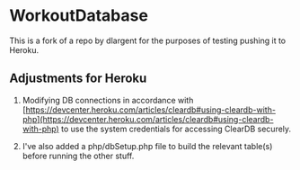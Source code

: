 # WorkoutDatabase

This is a fork of a repo by dlargent for the purposes of testing pushing it to Heroku.

## Adjustments for Heroku

1. Modifying DB connections in accordance with [https://devcenter.heroku.com/articles/cleardb#using-cleardb-with-php](https://devcenter.heroku.com/articles/cleardb#using-cleardb-with-php) to use the system credentials for accessing ClearDB securely.

1. I've also added a php/dbSetup.php file to build the relevant table(s) before running the other stuff.



